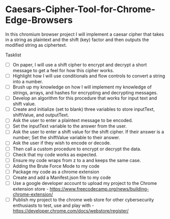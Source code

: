 # Caesars-Cipher-Tool-for-Chrome-Edge-Browsers
In this chromium browser project I will implement a caesar cipher that takes in a string as plaintext and the shift (key) factor and then outputs the modified string as ciphertext.



Tasklist

- [ ] On paper, I will use a shift cipher to encrypt and decrypt a short message to get a feel for how this cipher works.
- [ ] Highlight how I will use conditionals and flow controls to convert a string into a number.
- [ ] Brush up my knowledge on how I will implement my knowledge of strings, arrays, and hashes for encrypting and decrypting messages.
- [ ] Develop an algorithm for this procedure that works for input text and shift value.
- [ ] Create and initialize (set to blank) three variables to store inputText, shiftValue, and outputText.
- [ ] Ask the user to enter a plaintext message to be encoded. 
- [ ] Set the inputText variable to the answer from the user.
- [ ] Ask the user to enter a shift value for the shift cipher. If their answer is a number; Set the shiftValue variable to their answer.
- [ ] Ask the user if they wish to encode or decode.
- [ ] Then call a custom procedure to encrypt or decrypt the data. 
- [ ] Check that my code works as expected.
- [ ] Ensure my code wraps from z to a and keeps the same case.
- [ ] Adding the Brute Force Mode to my code 
- [ ] Package my code as a chrome extension
- [ ] Create and add a Manifest.json file to my code
- [ ] Use a google developer account to upload my project to the Chrome extension store - https://www.freecodecamp.org/news/building-chrome-extension/ 
- [ ] Publish my project to the chrome web store for other cybersecurity enthusiasts to test, use and play with  - https://developer.chrome.com/docs/webstore/register/ 
